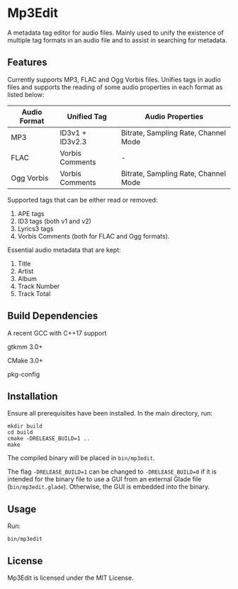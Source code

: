 # Mp3Edit
A metadata tag editor for audio files. Mainly used to unify the existence of multiple tag formats in an audio file and to assist in searching for metadata.

## Features
Currently supports MP3, FLAC and Ogg Vorbis files. Unifies tags in audio files and supports the reading of some audio properties in each format as listed below:

| Audio Format | Unified Tag     | Audio Properties                     |
| ------------ | --------------- | ------------------------------------ |
| MP3          | ID3v1 + ID3v2.3 | Bitrate, Sampling Rate, Channel Mode |
| FLAC         | Vorbis Comments | - |
| Ogg Vorbis   | Vorbis Comments | Bitrate, Sampling Rate, Channel Mode |

Supported tags that can be either read or removed:
1. APE tags
2. ID3 tags (both v1 and v2)
3. Lyrics3 tags
4. Vorbis Comments (both for FLAC and Ogg formats).

Essential audio metadata that are kept:
1. Title
2. Artist
3. Album
4. Track Number
5. Track Total

## Build Dependencies
A recent GCC with C++17 support

gtkmm 3.0+

CMake 3.0+

pkg-config

## Installation
Ensure all prerequisites have been installed. In the main directory, run:

    mkdir build
    cd build
    cmake -DRELEASE_BUILD=1 ..
    make

The compiled binary will be placed in `bin/mp3edit`.

The flag `-DRELEASE_BUILD=1` can be changed to `-DRELEASE_BUILD=0` if it is intended for the binary file to use a GUI from an external Glade file (`bin/mp3edit.glade`). Otherwise, the GUI is embedded into the binary.

## Usage
Run:

    bin/mp3edit

## License
Mp3Edit is licensed under the MIT License.
